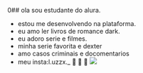 0## ola sou estudante do alura.

- estou me desenvolvendo na plataforma.
- eu amo ler livros de romance dark.
- eu adoro serie e filmes.
- minha serie favorita e dexter
- amo casos criminais e docomentarios
- meu insta:l.uzzx._
  💟
  🦩
  🥇
![](https://media1.tenor.com/m/eLfK9VrsxnAAAAAC/hero-superhero.gif)
